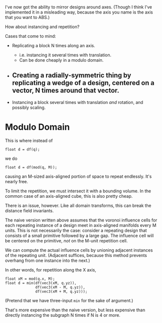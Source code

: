 I've now got the ability to mirror designs around axes.  (Though I think I've
implemented it in a misleading way, because the axis you name is the axis that
you want to ABS.)

How about instancing and repetition?

Cases that come to mind:

- Replicating a block N times along an axis.
  - i.e. instancing it several times with translation.
  - Can be done cheaply in a modulo domain.

- Creating a radially-symmetric thing by replicating a wedge of a design,
  centered on a vector, N times around that vector.
  - 

- Instancing a block several times with translation *and* rotation, and possibly
  scaling.


Modulo Domain
=============

This is where instead of

    float d = df(q);

we do

    float d = df(mod(q, M));

causing an M-sized axis-aligned portion of space to repeat endlessly.  It's
nearly free.

To limit the repetition, we must intersect it with a bounding volume.  In the
common case of an axis-aligned cube, this is also pretty cheap.

There is an issue, however.  Like all domain transforms, this can break the
distance field invariants.

The naive version written above assumes that the voronoi influence cells for
each repeating instance of a design meet in axis-aligned manifolds every M
units.  This is not necessarily the case: consider a repeating design that
consists of a small primitive followed by a large gap.  The influence cell will
be centered on the primitive, *not* on the M-unit repetition cell.

We can compute the actual influence cells by unioning adjacent instances of the
repeating unit.  (Adjacent suffices, because this method prevents overhang from
one instance into the next.)

In other words, for repetition along the X axis,

    float xM = mod(q.x, M);
    float d = min(df(vec3(xM, q.yz)),
                  df(vec3(xM - M, q.yz)),
                  df(vec3(xM + M, q.yz)));

(Pretend that we have three-input `min` for the sake of argument.)

That's more expensive than the naive version, but less expensive than directly
instancing the subgraph N times if N is 4 or more.
